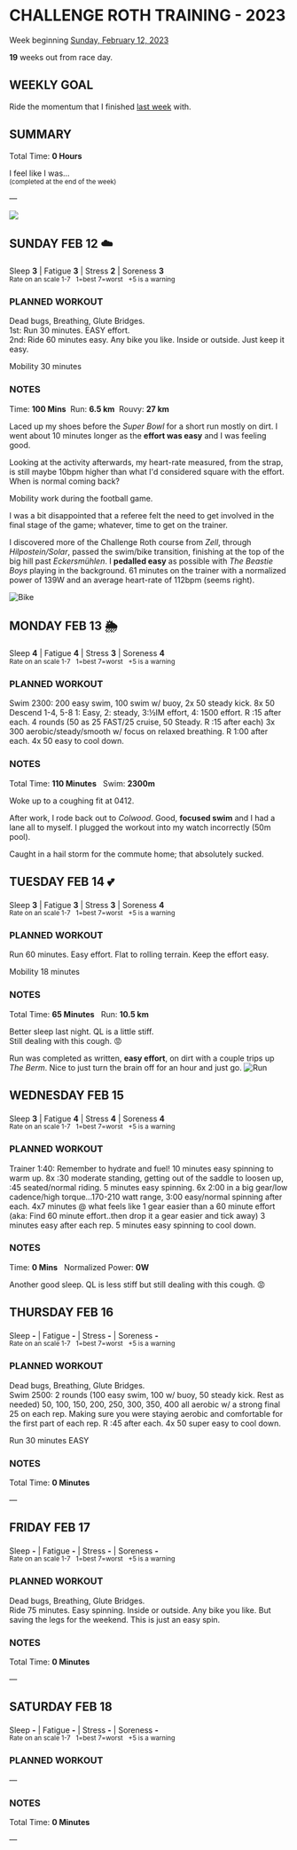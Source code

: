 # CHALLENGE ROTH TRAINING - 2023
Week beginning [Sunday, February 12, 2023](javascript:flick('sun');)

**19** weeks out from race day.

## WEEKLY GOAL
Ride the momentum that I finished [last week](challenge2023-20weeksout) with.

## SUMMARY
Total Time: **0 Hours**

I feel like I was...
<br /><sup>(completed at the end of the week)</sup>

&mdash;

![](/assets/jpg/II-9x550.jpeg)

## SUNDAY FEB 12 ☁️
Sleep **3** | Fatigue **3** | Stress **2** | Soreness **3**
<sup><br />Rate on an scale 1-7 &nbsp; 1=best 7=worst &nbsp; +5 is a warning</sup>

### PLANNED WORKOUT
Dead bugs, Breathing, Glute Bridges.  
1st: Run 30 minutes. EASY effort.   
2nd: Ride 60 minutes easy. Any bike you like. Inside or outside. Just keep it easy.

Mobility 30 minutes

### NOTES
Time: **100 Mins** &nbsp;Run: **6.5 km** &nbsp;Rouvy: **27 km**

Laced up my shoes before the _Super Bowl_ for a short run 
mostly on dirt. I went about 10 minutes longer as the 
**effort was easy** and I was feeling good.

Looking at the activity afterwards, my heart-rate measured, 
from the strap, is still maybe 10bpm higher than what I'd 
considered square with the effort.  When is normal coming back?

Mobility work during the football game.
<!----->
I was a bit disappointed that a referee felt the need to get 
involved in the final stage of the game; whatever, time to get 
on the trainer.

I discovered more of the Challenge Roth course from _Zell_, 
through _Hilpostein/Solar_, passed the swim/bike transition, 
finishing at the top of the big hill past _Eckersmühlen_.  I 
**pedalled easy** as possible with _The Beastie Boys_ playing 
in the background.   61 minutes on the trainer with a 
normalized power of 139W and an average heart-rate of 112bpm 
(seems right).

![Bike](/assets/jpg/bike-20230212.jpeg)

<!---->
## MONDAY FEB 13 🌦
Sleep **4** | Fatigue **4** | Stress **3** | Soreness **4**
<sup><br />Rate on an scale 1-7 &nbsp; 1=best 7=worst &nbsp; +5 is a warning</sup>

### PLANNED WORKOUT
Swim 2300:
200 easy swim, 100 swim w/ buoy, 2x 50 steady kick.
8x 50 Descend 1-4, 5-8 1: Easy, 2: steady, 3:½IM effort, 4: 1500 effort. R :15 after each.
4 rounds (50 as 25 FAST/25 cruise, 50 Steady. R :15 after each)
3x 300 aerobic/steady/smooth w/ focus on relaxed breathing. R 1:00 after each.
4x 50 easy to cool down.

### NOTES
Total Time: **110 Minutes** &nbsp; Swim: **2300m**

Woke up to a coughing fit at 0412. 

After work, I rode back out to _Colwood_.  Good, **focused swim** 
and I had a lane all to myself.  I plugged the workout 
into my watch incorrectly (50m pool).

Caught in a hail storm for the commute home; that absolutely sucked.

<!---->
## TUESDAY FEB 14 💕
Sleep **3** | Fatigue **3** | Stress **3** | Soreness **4**
<sup><br />Rate on an scale 1-7 &nbsp; 1=best 7=worst &nbsp; +5 is a warning</sup>

### PLANNED WORKOUT
Run 60 minutes. Easy effort. Flat to rolling terrain. Keep the effort easy.

Mobility 18 minutes

### NOTES
Total Time: **65 Minutes** &nbsp; Run: **10.5 km**

Better sleep last night.  QL is a little stiff.  
Still dealing with this cough. 😡

Run was completed as written, **easy effort**, on dirt with a couple trips up _The Berm_.  Nice to just turn the brain off for an hour and just go. ![Run](/assets/jpg/run-20230214.jpeg)

<!---->
## WEDNESDAY FEB 15 
Sleep **3** | Fatigue **4** | Stress **4** | Soreness **4**
<sup><br />Rate on an scale 1-7 &nbsp; 1=best 7=worst &nbsp; +5 is a warning</sup>

### PLANNED WORKOUT
Trainer 1:40: Remember to hydrate and fuel! 
10 minutes easy spinning to warm up. 
8x :30 moderate standing, getting out of the saddle to loosen up, :45 seated/normal riding. 
5 minutes easy spinning. 
6x 2:00 in a big gear/low cadence/high torque...170-210 watt range, 3:00 easy/normal spinning after each. 
4x7 minutes @ what feels like 1 gear easier than a 60 minute effort (aka: Find 60 minute effort..then drop it a gear easier and tick away) 3 minutes easy after each rep. 
5 minutes easy spinning to cool down.

### NOTES
Time: **0 Mins** &nbsp; Normalized Power: **0W**

Another good sleep.  QL is less stiff but still dealing with this cough. 😡

<!---->
## THURSDAY FEB 16
Sleep **-** | Fatigue **-** | Stress **-** | Soreness **-**
<sup><br />Rate on an scale 1-7 &nbsp; 1=best 7=worst &nbsp; +5 is a warning</sup>

### PLANNED WORKOUT
Dead bugs, Breathing, Glute Bridges.  
Swim 2500:
2 rounds (100 easy swim, 100 w/ buoy, 50 steady kick. Rest as needed)
50, 100, 150, 200, 250, 300, 350, 400 all aerobic w/ a strong final 25 on each rep. Making sure you were staying aerobic and comfortable for the first part of each rep. R :45 after each.
4x 50 super easy to cool down.

Run 30 minutes EASY

### NOTES
Total Time: **0 Minutes**

&mdash;  

<!---->
## FRIDAY FEB 17
Sleep **-** | Fatigue **-** | Stress **-** | Soreness **-**
<sup><br />Rate on an scale 1-7 &nbsp; 1=best 7=worst &nbsp; +5 is a warning</sup>

### PLANNED WORKOUT
Dead bugs, Breathing, Glute Bridges.  
Ride 75 minutes. Easy spinning. Inside or outside. Any bike you like. But saving the legs for the weekend. This is just an easy spin.

### NOTES
Total Time: **0 Minutes**

&mdash;  

<!---->
## SATURDAY FEB 18
Sleep **-** | Fatigue **-** | Stress **-** | Soreness **-**
<sup><br />Rate on an scale 1-7 &nbsp; 1=best 7=worst &nbsp; +5 is a warning</sup>

### PLANNED WORKOUT
&mdash;  

### NOTES
Total Time: **0 Minutes**

&mdash;  
